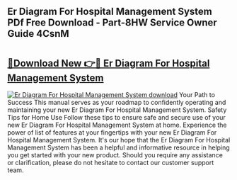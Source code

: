## Er Diagram For Hospital Management System PDf Free Download - Part-8HW Service Owner Guide 4CsnM

# <h2><a href="http://dfsgvb6.blite.top/?on=Er+Diagram+For+Hospital+Management+System">🔗Download New 👉🔴 Er Diagram For Hospital Management System</a></h2>

[![Er Diagram For Hospital Management System download](https://i.imgur.com/lujVjoI.png)](http://dfsgvb6.blite.top/?on=Er+Diagram+For+Hospital+Management+System)
Your Path to Success This manual serves as your roadmap to confidently operating and maintaining your new Er Diagram For Hospital Management System. Safety Tips for Home Use Follow these tips to ensure safe and secure use of your new Er Diagram For Hospital Management System at home. Experience the power of list of features at your fingertips with your new Er Diagram For Hospital Management System. It's our hope that the Er Diagram For Hospital Management System has been a helpful and informative resource in helping you get started with your new product. Should you require any assistance or clarification, please do not hesitate to contact our customer support team.
